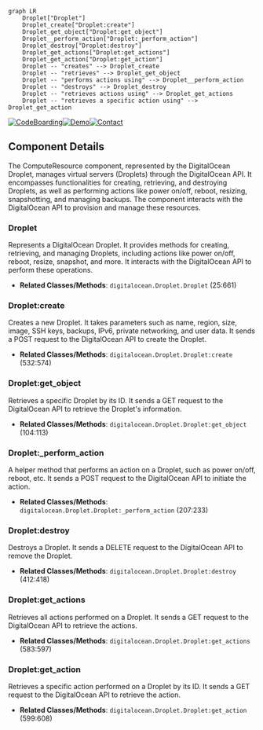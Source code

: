 ```mermaid
graph LR
    Droplet["Droplet"]
    Droplet_create["Droplet:create"]
    Droplet_get_object["Droplet:get_object"]
    Droplet__perform_action["Droplet:_perform_action"]
    Droplet_destroy["Droplet:destroy"]
    Droplet_get_actions["Droplet:get_actions"]
    Droplet_get_action["Droplet:get_action"]
    Droplet -- "creates" --> Droplet_create
    Droplet -- "retrieves" --> Droplet_get_object
    Droplet -- "performs actions using" --> Droplet__perform_action
    Droplet -- "destroys" --> Droplet_destroy
    Droplet -- "retrieves actions using" --> Droplet_get_actions
    Droplet -- "retrieves a specific action using" --> Droplet_get_action
```
[![CodeBoarding](https://img.shields.io/badge/Generated%20by-CodeBoarding-9cf?style=flat-square)](https://github.com/CodeBoarding/CodeBoarding)[![Demo](https://img.shields.io/badge/Try%20our-Demo-blue?style=flat-square)](https://www.codeboarding.org/demo)[![Contact](https://img.shields.io/badge/Contact%20us%20-%20codeboarding@gmail.com-lightgrey?style=flat-square)](mailto:codeboarding@gmail.com)

## Component Details

The ComputeResource component, represented by the DigitalOcean Droplet, manages virtual servers (Droplets) through the DigitalOcean API. It encompasses functionalities for creating, retrieving, and destroying Droplets, as well as performing actions like power on/off, reboot, resizing, snapshotting, and managing backups. The component interacts with the DigitalOcean API to provision and manage these resources.

### Droplet
Represents a DigitalOcean Droplet. It provides methods for creating, retrieving, and managing Droplets, including actions like power on/off, reboot, resize, snapshot, and more. It interacts with the DigitalOcean API to perform these operations.
- **Related Classes/Methods**: `digitalocean.Droplet.Droplet` (25:661)

### Droplet:create
Creates a new Droplet. It takes parameters such as name, region, size, image, SSH keys, backups, IPv6, private networking, and user data. It sends a POST request to the DigitalOcean API to create the Droplet.
- **Related Classes/Methods**: `digitalocean.Droplet.Droplet:create` (532:574)

### Droplet:get_object
Retrieves a specific Droplet by its ID. It sends a GET request to the DigitalOcean API to retrieve the Droplet's information.
- **Related Classes/Methods**: `digitalocean.Droplet.Droplet:get_object` (104:113)

### Droplet:_perform_action
A helper method that performs an action on a Droplet, such as power on/off, reboot, etc. It sends a POST request to the DigitalOcean API to initiate the action.
- **Related Classes/Methods**: `digitalocean.Droplet.Droplet:_perform_action` (207:233)

### Droplet:destroy
Destroys a Droplet. It sends a DELETE request to the DigitalOcean API to remove the Droplet.
- **Related Classes/Methods**: `digitalocean.Droplet.Droplet:destroy` (412:418)

### Droplet:get_actions
Retrieves all actions performed on a Droplet. It sends a GET request to the DigitalOcean API to retrieve the actions.
- **Related Classes/Methods**: `digitalocean.Droplet.Droplet:get_actions` (583:597)

### Droplet:get_action
Retrieves a specific action performed on a Droplet by its ID. It sends a GET request to the DigitalOcean API to retrieve the action.
- **Related Classes/Methods**: `digitalocean.Droplet.Droplet:get_action` (599:608)